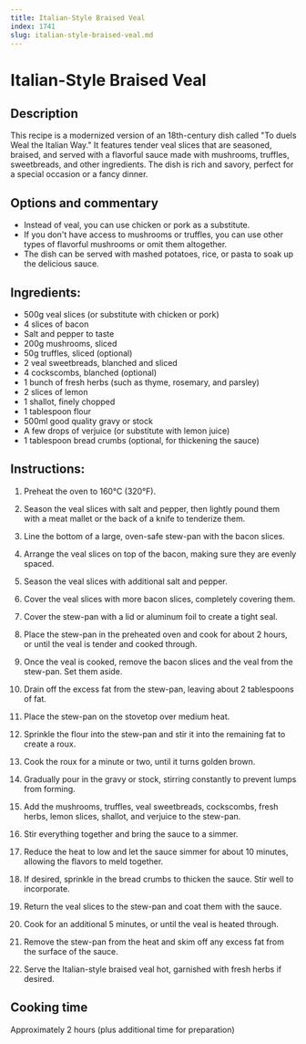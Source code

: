 ```yaml
---
title: Italian-Style Braised Veal
index: 1741
slug: italian-style-braised-veal.md
---
```


# Italian-Style Braised Veal

## Description
This recipe is a modernized version of an 18th-century dish called "To duels Weal the Italian Way." It features tender veal slices that are seasoned, braised, and served with a flavorful sauce made with mushrooms, truffles, sweetbreads, and other ingredients. The dish is rich and savory, perfect for a special occasion or a fancy dinner.

## Options and commentary
- Instead of veal, you can use chicken or pork as a substitute.
- If you don't have access to mushrooms or truffles, you can use other types of flavorful mushrooms or omit them altogether.
- The dish can be served with mashed potatoes, rice, or pasta to soak up the delicious sauce.

## Ingredients:
- 500g veal slices (or substitute with chicken or pork)
- 4 slices of bacon
- Salt and pepper to taste
- 200g mushrooms, sliced
- 50g truffles, sliced (optional)
- 2 veal sweetbreads, blanched and sliced
- 4 cockscombs, blanched (optional)
- 1 bunch of fresh herbs (such as thyme, rosemary, and parsley)
- 2 slices of lemon
- 1 shallot, finely chopped
- 1 tablespoon flour
- 500ml good quality gravy or stock
- A few drops of verjuice (or substitute with lemon juice)
- 1 tablespoon bread crumbs (optional, for thickening the sauce)

## Instructions:
1. Preheat the oven to 160°C (320°F).

2. Season the veal slices with salt and pepper, then lightly pound them with a meat mallet or the back of a knife to tenderize them.

3. Line the bottom of a large, oven-safe stew-pan with the bacon slices.

4. Arrange the veal slices on top of the bacon, making sure they are evenly spaced.

5. Season the veal slices with additional salt and pepper.

6. Cover the veal slices with more bacon slices, completely covering them.

7. Cover the stew-pan with a lid or aluminum foil to create a tight seal.

8. Place the stew-pan in the preheated oven and cook for about 2 hours, or until the veal is tender and cooked through.

9. Once the veal is cooked, remove the bacon slices and the veal from the stew-pan. Set them aside.

10. Drain off the excess fat from the stew-pan, leaving about 2 tablespoons of fat.

11. Place the stew-pan on the stovetop over medium heat.

12. Sprinkle the flour into the stew-pan and stir it into the remaining fat to create a roux.

13. Cook the roux for a minute or two, until it turns golden brown.

14. Gradually pour in the gravy or stock, stirring constantly to prevent lumps from forming.

15. Add the mushrooms, truffles, veal sweetbreads, cockscombs, fresh herbs, lemon slices, shallot, and verjuice to the stew-pan.

16. Stir everything together and bring the sauce to a simmer.

17. Reduce the heat to low and let the sauce simmer for about 10 minutes, allowing the flavors to meld together.

18. If desired, sprinkle in the bread crumbs to thicken the sauce. Stir well to incorporate.

19. Return the veal slices to the stew-pan and coat them with the sauce.

20. Cook for an additional 5 minutes, or until the veal is heated through.

21. Remove the stew-pan from the heat and skim off any excess fat from the surface of the sauce.

22. Serve the Italian-style braised veal hot, garnished with fresh herbs if desired.

## Cooking time
Approximately 2 hours (plus additional time for preparation)